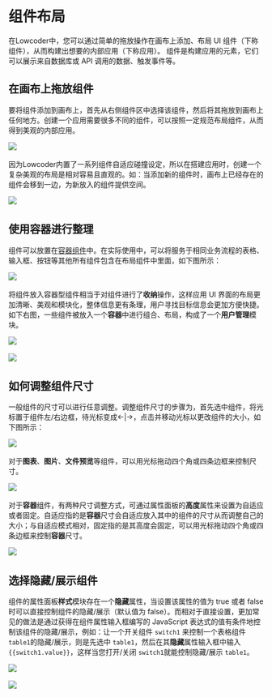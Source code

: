 # 组件布局

在Lowcoder中，您可以通过简单的拖放操作在画布上添加、布局 UI 组件（下称组件），从而构建出想要的内部应用（下称应用）。 组件是构建应用的元素，它们可以展示来自数据库或 API 调用的数据、触发事件等。

## 在画布上拖放组件

要将组件添加到画布上，首先从右侧组件区中选择该组件，然后将其拖放到画布上任何地方。创建一个应用需要很多不同的组件，可以按照一定规范布局组件，从而得到美观的内部应用。

![](../assets/1-20231002193414-4imis7c.gif)​

因为Lowcoder内置了一系列组件自适应碰撞设定，所以在搭建应用时，创建一个复杂美观的布局是相对容易且直观的。如：当添加新的组件时，画布上已经存在的组件会移到一边，为新放入的组件提供空间。

![](../assets/add1-20231002193414-ohta0kk.gif)​

## 使用容器进行整理

组件可以放置在[容器组件](https://majiang.co/docs/component-guides/using-container)中。在实际使用中，可以将服务于相同业务流程的表格、输入框、按钮等其他所有组件包含在布局组件中里面，如下图所示：

![](../assets/7-20231002193415-wibc1nl.gif)​

将组件放入容器型组件相当于对组件进行了**收纳**操作，这样应用 UI 界面的布局更加清晰、美观和模块化，整体信息更有条理，用户寻找目标信息会更加方便快捷。如下右图，一些组件被放入一个**容器**中进行组合、布局，构成了一个**用户管理**模块。

![](../assets/3-20231002193415-k7rkfel.png)​

![](../assets/4-20231002193414-48yz16h.png)​

## 如何调整组件尺寸

一般组件的尺寸可以进行任意调整。调整组件尺寸的步骤为，首先选中组件，将光标置于组件左/右边框，待光标变成<-|->，点击并移动光标以更改组件的大小，如下图所示：

![](../assets/5-20231002193415-hngubgm.gif)​

对于​**图表**​、​**图片**​、**文件预览**等组件，可以用光标拖动四个角或四条边框来控制尺寸。

![](../assets/6-20231002193415-45hjcmz.gif)​

对于**容器**组件，有两种尺寸调整方式，可通过属性面板的**高度**属性来设置为自适应或者固定。自适应指的是**容器**尺寸会自适应放入其中的组件的尺寸从而调整自己的大小；与自适应模式相对，固定指的是其高度会固定，可以用光标拖动四个角或四条边框来控制**容器**尺寸。

![](../assets/7-20231002193414-q2m6du6.png)​

## 选择隐藏/展示组件

组件的属性面板**样式**模块存在一个**隐藏**属性，当设置该属性的值为 true 或者 false 时可以直接控制组件的隐藏/展示（默认值为 false）。而相对于直接设置，更加常见的做法是通过获得在组件属性输入框编写的 JavaScript 表达式的值有条件地控制该组件的隐藏/展示，例如：让一个开关组件 `switch1`​ 来控制一个表格组件 `table1`​ 的隐藏/展示，则是先选中 `table1`​，然后在其**隐藏**属性输入框中输入 `{{switch1.value}}`​，这样当您打开/关闭 `switch1`​ 就能控制隐藏/展示 `table1`​。

![](../assets/8-20231002193414-gnhkffx.png)​

![](../assets/9-20231002193414-el7esze.png)​
